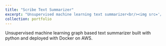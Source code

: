 ```yaml
---
title: "Scribe Text Summarizer"
excerpt: "Unsupervised machine learning text summarizer<br/><img src='/images/scribe.png'>"
collection: portfolio
---
```


Unsupervised machine learning graph based text summarizer built with python and deployed with Docker on AWS.

